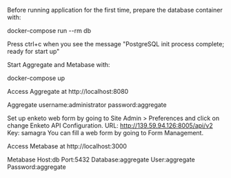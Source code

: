 Before running application for the first time, prepare the database container with:

docker-compose run --rm db

Press ctrl+c when you see the message "PostgreSQL init process complete; ready for start up"

Start Aggregate and Metabase with:

docker-compose up

Access Aggregate at http://localhost:8080

Aggregate username:administrator password:aggregate

Set up enketo web form by going to Site Admin > Preferences and click on change Enketo API Configuration. URL: http://139.59.94.126:8005/api/v2 Key: samagra  You can fill a web form by going to Form Management. 

Access Metabase at http://localhost:3000

Metabase Host:db Port:5432 Database:aggregate User:aggregate Password:aggregate
